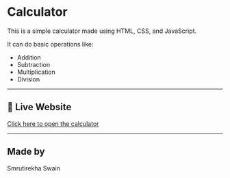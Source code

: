 # Calculator

This is a simple calculator made using HTML, CSS, and JavaScript.

It can do basic operations like:

- Addition
- Subtraction
- Multiplication
- Division

---

## 🔗 Live Website

[Click here to open the calculator](https://smrutirekhaswain06.github.io/calculator/)

---

## Made by

Smrutirekha Swain
